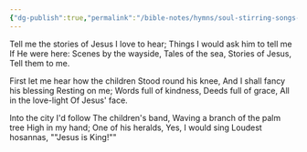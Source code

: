 ```yaml
---
{"dg-publish":true,"permalink":"/bible-notes/hymns/soul-stirring-songs-and-hymns/tell-me-the-story-of-jesus/","title":"Tell Me the Story of Jesus","created":"","updated":""}
---
```



Tell me the stories of Jesus
I love to hear;
Things I would ask him to tell me
If He were here:
Scenes by the wayside,
Tales of the sea,
Stories of Jesus,
Tell them to me.

First let me hear how the children
Stood round his knee,
And I shall fancy his blessing
Resting on me;
Words full of kindness,
Deeds full of grace,
All in the love-light
Of Jesus' face.

Into the city I'd follow
The children's band,
Waving a branch of the palm tree
High in my hand;
One of his heralds,
Yes, I would sing
Loudest hosannas,
""Jesus is King!""